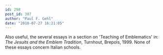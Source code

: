 ```yaml
---
id: 298
post_id: 387
author: "Paul F. Gehl"
date: "2010-07-27 16:21:05"
---
```

Also useful, the several essays in a section on 'Teaching of Emblematics' in: *The Jesuits and the Emblem Tradition*, Turnhout, Brepols, 1999. None of these essays concern Italian schools.
